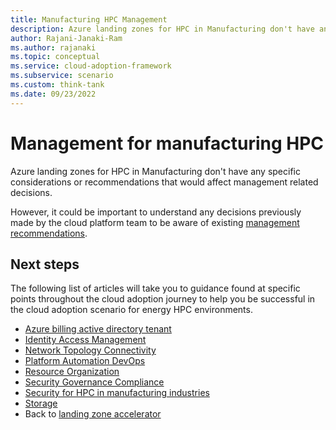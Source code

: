 ```yaml
---
title: Manufacturing HPC Management
description: Azure landing zones for HPC in Manufacturing don't have any specific considerations or recommendations that would affect management related decisions.
author: Rajani-Janaki-Ram
ms.author: rajanaki
ms.topic: conceptual
ms.service: cloud-adoption-framework
ms.subservice: scenario
ms.custom: think-tank
ms.date: 09/23/2022
---
```


# Management for manufacturing HPC

Azure landing zones for HPC in Manufacturing don't have any specific considerations or recommendations that would affect management related decisions.

However, it could be important to understand any decisions previously made by the cloud platform team to be aware of existing [management recommendations](/azure/cloud-adoption-framework/ready/landing-zone/design-area/management).

## Next steps
The following list of articles will take you to guidance found at specific points throughout the cloud adoption journey to help you be successful in the cloud adoption scenario for energy HPC environments.
- [Azure billing active directory tenant](./azure-billing-active-directory-tenant.md)
- [Identity Access Management](./identity-access-management.md)
- [Network Topology Connectivity](./network-topology-connectivity.md)
- [Platform Automation DevOps](./platform-automation-devops.md)
- [Resource Organization](./resource-organization.md)
- [Security Governance Compliance](./security-governance-compliance.md)
- [Security for HPC in manufacturing industries](./security.md)
- [Storage](./storage.md)
- Back to [landing zone accelerator](../azure-hpc-landing-zone-accelerator.md)
